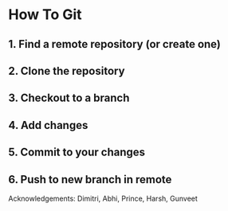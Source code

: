 # How To Git
## 1. Find a remote repository (or create one)
## 2. Clone the repository
## 3. Checkout to a branch
## 4. Add changes
## 5. Commit to your changes
## 6. Push to new branch in remote

Acknowledgements: Dimitri, Abhi, Prince, Harsh, Gunveet
